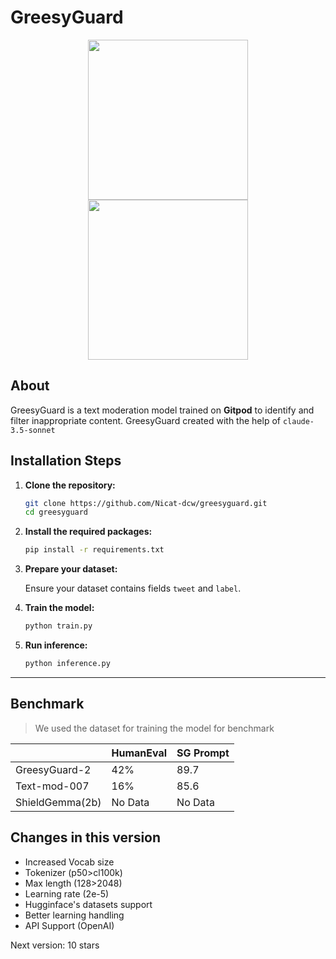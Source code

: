 

# GreesyGuard 

<div align="center">
  <a href="https://www.gitpod.io#gh-light-mode-only">
    <img src="https://github.com/gitpod-io/gitpod/assets/55068936/01a00b23-e1f5-4650-a629-89db8e300708" style="width: 256px;">
  </a>
  <a href="https://www.gitpod.io#gh-dark-mode-only">
    <img src="https://github.com/gitpod-io/gitpod/assets/55068936/ff437ec6-adda-4814-9e92-fff44cfd00ad" style="width: 256px;">
  </a>
</div>

## About

GreesyGuard is a text moderation model trained on **Gitpod** to identify and filter inappropriate content. GreesyGuard created with the help of `claude-3.5-sonnet`

## Installation Steps

1. **Clone the repository:**

    ```sh
    git clone https://github.com/Nicat-dcw/greesyguard.git
    cd greesyguard
    ```

2. **Install the required packages:**

    ```sh
    pip install -r requirements.txt
    ```

3. **Prepare your dataset:**

    Ensure your dataset contains fields `tweet` and `label`.

4. **Train the model:**

    ```sh
    python train.py
    ```

5. **Run inference:**

    ```sh
    python inference.py
    ```

---
## Benchmark
> We used the dataset for training the model for benchmark

| | HumanEval | SG Prompt |
|----------|----------|----------|
| GreesyGuard-2    | 42%    | 89.7 |
| Text-mod-007    | 16%   | 85.6|
| ShieldGemma(2b)   | No Data   | No Data|

## Changes in this version
- Increased Vocab size
- Tokenizer (p50>cl100k)
- Max length (128>2048)
- Learning rate (2e-5)
- Hugginface's datasets support
- Better learning handling
- API Support (OpenAI)

Next version: 10 stars

